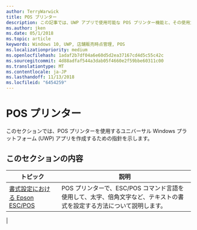 ```yaml
---
author: TerryWarwick
title: POS プリンター
description: この記事では、UWP アプリで使用可能な POS プリンター機能と、その使用方法を示すハウツー記事へのリンクを示します。
ms.author: jken
ms.date: 05/1/2018
ms.topic: article
keywords: Windows 10, UWP, 店舗販売時点管理, POS
ms.localizationpriority: medium
ms.openlocfilehash: 1adaf2b7df04a6e60d5d2ea37167cd4d5c55c42c
ms.sourcegitcommit: 4d88adfaf544a3dab05f4660e2f59bbe60311c00
ms.translationtype: MT
ms.contentlocale: ja-JP
ms.lasthandoff: 11/13/2018
ms.locfileid: "6454259"
---
```

# <a name="posprinter"></a>POS プリンター

このセクションでは、POS プリンターを使用するユニバーサル Windows プラットフォーム (UWP) アプリを作成するための指針を示します。

## <a name="in-this-section"></a>このセクションの内容
|トピック |説明 |
|------|------------|
| [書式設定における Epson ESC/POS](epson-esc-pos-with-formatting.md) | POS プリンターで、ESC/POS コマンド言語を使用して、太字、倍角文字など、テキストの書式を設定する方法について説明します。 |
|

<!-- Future topics to be added
| [System Requirements](pos-posprinter-system-requirements.md)  |  |
| [Getting Started](pos-posprinter-get-started.md)              |  | -->
